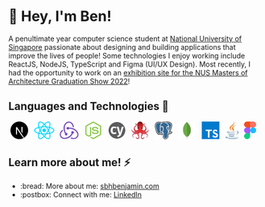 # 👋 Hey, I'm Ben!

A penultimate year computer science student at [National University of Singapore](https://www.nus.edu.sg/) passionate about designing and building applications that improve the lives of people! Some technologies I enjoy working include ReactJS, NodeJS, TypeScript and Figma (UI/UX Design). Most recently, I had the opportunity to work on an [exhibition site for the NUS Masters of Architecture Graduation Show 2022](https://www.nusmarchgradshow.com/2022)!

## Languages and Technologies 🌱

<p align='center'>
  <a href="https://nextjs.org" title="NextJS"><img src="svgs/nextjs.svg" height="35" width="auto" /></a>
  &nbsp;
  <a href="https://reactjs.org" title="React"><img src="svgs/react.svg" height="35" width="auto" /></a>
  &nbsp;
  <a href="https://redux.js.org" title="Redux"><img src="svgs/redux.svg" height="35" width="auto" /></a>
  &nbsp;
  <a href="https://nodejs.org/en/" title="Node"><img src="svgs/nodejs.svg" height="35" width="auto" /></a>
  &nbsp;
  <a href="https://www.cypress.io/" title="Cypress"><img src="svgs/cypress.svg" height="35" width="auto" /></a>
  &nbsp;
  <a href="https://testing-library.com/" title="React Testing Library"><img src="svgs/rtl.svg" height="35" width="auto" /></a>
  &nbsp;
  <a href="https://www.postgresql.org/" title="PostgreSQL"><img src="svgs/postgresql.svg" height="35" width="auto" /></a>
  &nbsp;
  <a href="https://www.mongodb.com/" title="MongoDB"><img src="svgs/mongodb.svg" height="35" width="auto" /></a>
  &nbsp;
  <a href="https://www.typescriptlang.org/" title="TypeScript"><img src="svgs/typescript.svg" height="35" width="auto" /></a>
  &nbsp;
  <a href="https://www.java.com/en/" title="Java"><img src="svgs/java.svg" height="35" width="auto" /></a>
  &nbsp;
  <a href="https://www.figma.com/" title="Figma"><img src="svgs/figma.svg" height="35" width="auto" /></a>
  &nbsp;
</a>

## Learn more about me! :zap:

<ul>
  <li>:bread: More about me: <a href="https://www.sbhbenjamin.com" title="portfolio">sbhbenjamin.com</a>
  </li>
  <li>:postbox: Connect with me: <a href="https://www.linkedin.com/in/sbhbenjamin" title="linkedin">LinkedIn</a>
  </li>
</ul>

<!--
**sbhbenjamin/sbhbenjamin** is a ✨ _special_ ✨ repository because its `README.md` (this file) appears on your GitHub profile.

Here are some ideas to get you started:

- 🔭 I’m currently working on ...
- 🌱 I’m currently learning ...
- 👯 I’m looking to collaborate on ...
- 🤔 I’m looking for help with ...
- 💬 Ask me about ...
- 📫 How to reach me: ...
- 😄 Pronouns: ...
- ⚡ Fun fact: ...
-->
